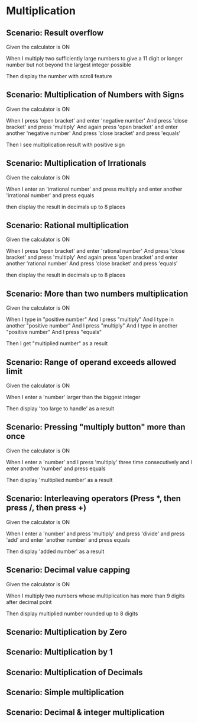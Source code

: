 # Multiplication

## Scenario: Result overflow

Given the calculator is ON

When I multiply two sufficiently large numbers
to give a 11 digit or longer number
but not beyond the largest integer possible

Then display the number with scroll feature

## Scenario: Multiplication of Numbers with Signs

Given the calculator is ON

When I press 'open bracket' and enter 'negative number'
And press 'close bracket' and press 'multiply'
And again press 'open bracket' and enter another 'negative number'
And press 'close bracket' and press 'equals'

Then I see multiplication result with positive sign

## Scenario: Multiplication of Irrationals

Given the calculator is ON

When I enter an 'irrational number'
and press multiply
and enter another 'irrational number'
and press equals

then display the result in decimals up to 8 places

## Scenario: Rational multiplication

Given the calculator is ON

When I press 'open bracket' and enter 'rational number'
And press 'close bracket' and press 'multiply'
And again press 'open bracket' and enter another 'rational number'
And press 'close bracket' and press 'equals'

then display the result in decimals up to 8 places

## Scenario: More than two numbers multiplication

Given the calculator is ON

When I type in "positive number"
And I press "multiply"
And I type in another "positive number"
And I press "multiply"
And I type in another "positive number"
And I press "equals"

Then I get "multiplied number" as a result

## Scenario: Range of operand exceeds allowed limit

Given the calculator is ON

When I enter a 'number' larger than the biggest integer

Then display 'too large to handle' as a result

## Scenario: Pressing "multiply button" more than once

Given the calculator is ON

When I enter a 'number'
and I press 'multiply' three time consecutively
and I enter another 'number'
and press equals

Then display 'multiplied number' as a result

## Scenario: Interleaving operators (Press *, then press /, then press +)

Given the calculator is ON

When I enter a 'number'
and press 'multiply'
and press 'divide'
and press 'add'
and enter 'another number'
and press equals

Then display 'added number' as a result

## Scenario: Decimal value capping

Given the calculator is ON

When I multiply two numbers
whose multiplication has more than 9 digits
after decimal point

Then display multiplied number rounded up to 8 digits

## Scenario: Multiplication by Zero

## Scenario: Multiplication by 1

## Scenario: Multiplication of Decimals

## Scenario: Simple multiplication

## Scenario: Decimal & integer multiplication